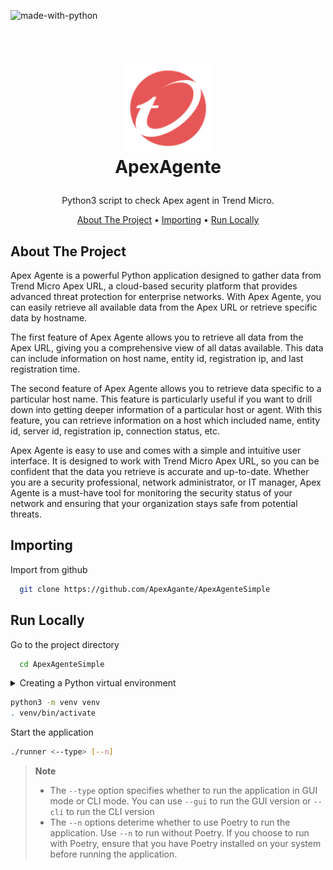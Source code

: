 ![made-with-python](https://img.shields.io/badge/Made%20with-Python3-brightgreen)

<!-- LOGO -->
<br />
<h1>
<p align="center">
  <img src="https://raw.githubusercontent.com/ApexAgante/ApexAgenteSimple/main/img/new_logo.png" alt="Logo" width="140" height="140">
  <br>ApexAgente
</h1>
  <p align="center">
    Python3 script to check Apex agent in Trend Micro.
    <br />
    </p>
</p>
<p align="center">
  <a href="#about-the-project">About The Project</a> •
  <a href="#importing">Importing</a> •
  <a href="#run-locally">Run Locally</a>
</p>

## About The Project

Apex Agente is a powerful Python application designed to gather data from Trend Micro Apex URL, a cloud-based security platform that provides advanced threat protection for enterprise networks. With Apex Agente, you can easily retrieve all available data from the Apex URL or retrieve specific data by hostname.

The first feature of Apex Agente allows you to retrieve all data from the Apex URL, giving you a comprehensive view of all datas available. This data can include information on host name, entity id, registration ip, and last registration time.

The second feature of Apex Agente allows you to retrieve data specific to a particular host name. This feature is particularly useful if you want to drill down into getting deeper information of a particular host or agent. With this feature, you can retrieve information on a host which included name, entity id, server id, registration ip, connection status, etc.

Apex Agente is easy to use and comes with a simple and intuitive user interface. It is designed to work with Trend Micro Apex URL, so you can be confident that the data you retrieve is accurate and up-to-date. Whether you are a security professional, network administrator, or IT manager, Apex Agente is a must-have tool for monitoring the security status of your network and ensuring that your organization stays safe from potential threats.

## Importing

Import from github

```bash
  git clone https://github.com/ApexAgante/ApexAgenteSimple
```

## Run Locally

Go to the project directory

```bash
  cd ApexAgenteSimple
```

<details>
<summary>Creating a Python virtual environment</summary>
To create a Python virtual environment, run the following command

python3 -m venv venv
. venv/bin/activate

</details>

```bash
python3 -m venv venv
. venv/bin/activate
```

Start the application

```bash
./runner <--type> [--n]
```

> **Note**
>
> - The `--type` option specifies whether to run the application in GUI mode or CLI mode. You can use `--gui` to run the GUI version or `--cli` to run the CLI version
> - The `--n` options deterime whether to use Poetry to run the application. Use `--n` to run without Poetry. If you choose to run with Poetry, ensure that you have Poetry installed on your system before running the application.
